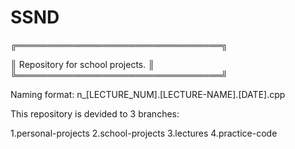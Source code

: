 # SSND
╔═════════════════════════════════╗ 

║ Repository for school projects. ║
╚═════════════════════════════════╝

Naming format: n_[LECTURE_NUM].[LECTURE-NAME].[DATE].cpp

This repository is devided to 3 branches:

1.personal-projects
2.school-projects
3.lectures
4.practice-code
